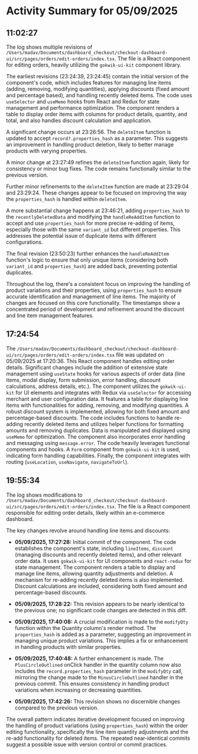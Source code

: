 # Activity Summary for 05/09/2025

## 11:02:27
The log shows multiple revisions of `/Users/madav/Documents/dashboard_checkout/checkout-dashboard-ui/src/pages/orders/edit-orders/index.tsx`.  The file is a React component for editing orders, heavily utilizing the `gokwik-ui-kit` component library.

The earliest revisions (23:24:39, 23:24:45) contain the initial version of the component's code, which includes features for managing line items (adding, removing, modifying quantities), applying discounts (fixed amount and percentage based), and handling recently deleted items. The code uses `useSelector` and `useMemo` hooks from React and Redux for state management and performance optimization.  The component renders a table to display order items with columns for product details, quantity, and total, and also handles discount calculation and application.

A significant change occurs at 23:26:56. The `deleteItem` function is updated to accept `record?.properties_hash` as a parameter. This suggests an improvement in handling product deletion, likely to better manage products with varying properties.

A minor change at 23:27:49 refines the `deleteItem` function again, likely for consistency or minor bug fixes. The code remains functionally similar to the previous version.

Further minor refinements to the `deleteItem` function are made at 23:29:04 and 23:29:24. These changes appear to be focused on improving the way the `properties_hash` is handled within `deleteItem`.

A more substantial change happens at 23:46:21,  adding `properties_hash` to the `recentlyDeletedData` and modifying the `handleReAddItem` function to accept and use `properties_hash` for more precise re-adding of items, especially those with the same `variant_id` but different properties. This addresses the potential issue of duplicate items with different configurations.

The final revision (23:50:23) further enhances the `handleReAddItem` function's logic to ensure that only unique items (considering both `variant_id` and `properties_hash`) are added back, preventing potential duplicates.

Throughout the log, there's a consistent focus on improving the handling of product variations and their properties, using `properties_hash` to ensure accurate identification and management of line items.  The majority of changes are focused on this core functionality. The timestamps show a concentrated period of development and refinement around the discount and line item management features.


## 17:24:54
The `/Users/madav/Documents/dashboard_checkout/checkout-dashboard-ui/src/pages/orders/edit-orders/index.tsx` file was updated on 05/09/2025 at 17:20:36.  This React component handles editing order details.  Significant changes include the addition of extensive state management using `useState` hooks for various aspects of order data (line items, modal display, form submission, error handling, discount calculations, address details, etc.).  The component utilizes the `gokwik-ui-kit` for UI elements and integrates with Redux via `useSelector` for accessing merchant and user configuration data.  It features a table for displaying line items with functionalities for adding, removing, and modifying quantities.  A robust discount system is implemented, allowing for both fixed amount and percentage-based discounts.  The code includes functions to handle re-adding recently deleted items and utilizes helper functions for formatting amounts and removing duplicates.  Data is manipulated and displayed using `useMemo` for optimization.  The component also incorporates error handling and messaging using `message.error`.  The code heavily leverages functional components and hooks.  A `Form` component from `gokwik-ui-kit` is used, indicating form handling capabilities.  Finally, the component integrates with routing (`useLocation`, `useNavigate`, `navigateToUrl`).


## 19:55:34
The log shows modifications to `/Users/madav/Documents/dashboard_checkout/checkout-dashboard-ui/src/pages/orders/edit-orders/index.tsx`.  The file is a React component responsible for editing order details, likely within an e-commerce dashboard.

The key changes revolve around handling line items and discounts:

* **05/09/2025, 17:27:28:** Initial commit of the component.  The code establishes the component's state, including `lineItems`, `discount` (managing discounts and recently deleted items), and other relevant order data.  It uses `gokwik-ui-kit` for UI components and `react-redux` for state management.  The component renders a table to display and manage line items, allowing quantity adjustments and deletion.  A mechanism for re-adding recently deleted items is also implemented.  Discount calculations are included, considering both fixed amount and percentage-based discounts.

* **05/09/2025, 17:28:22:**  This revision appears to be nearly identical to the previous one;  no significant code changes are detected in this diff.

* **05/09/2025, 17:40:08:** A crucial modification is made to the `modifyQty` function within the Quantity column's render method. The `properties_hash` is added as a parameter, suggesting an improvement in managing unique product variations.  This implies a fix or enhancement in handling products with similar properties.

* **05/09/2025, 17:40:48:** A further enhancement is made. The `PlusCircleOutlined` onClick handler in the quantity column now also includes the `record.properties_hash` parameter in the `modifyQty` call, mirroring the change made to the `MinusCircleOutlined` handler in the previous commit. This ensures consistency in handling product variations when increasing or decreasing quantities.

* **05/09/2025, 17:42:26:** This revision shows no discernible changes compared to the previous version.


The overall pattern indicates iterative development focused on improving the handling of product variations (using `properties_hash`) within the order editing functionality, specifically the line item quantity adjustments and the re-add functionality for deleted items.  The repeated near-identical commits suggest a possible issue with version control or commit practices.
